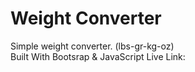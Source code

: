 # Weight Converter
Simple weight converter. (lbs-gr-kg-oz)  
Built With Bootsrap & JavaScript
Live Link: 
